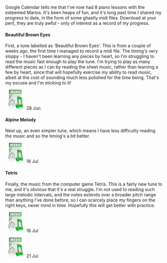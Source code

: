 <!--
.. title: My Cacophony
.. slug: my-cacaphony
.. date: 2007-07-16 22:01:18-05:00
.. tags: Music
.. link: 
.. description: 
.. type: text
-->


Google Calendar tells me that I've now had 8 piano lessons with the
esteemed Marios. It's been heaps of fun, and it's long past time I
shared my progress to date, in the form of some ghastly midi files.
Download at your peril, they are truly awful - only of interest as a
record of my progress.

#### Beautiful Brown Eyes

First, a tune labelled as 'Beautiful Brown Eyes'. This is from a couple
of weeks ago, the first time I managed to record a midi file. The
timing's very sloppy - I haven't been learning any pieces by heart, so
I'm struggling to read the music fast enough to play the tune. I'm
trying to play as many different pieces as I can by reading the sheet
music, rather than learning a few by heart, since that will hopefully
exercise my ability to read music, albeit at the cost of sounding much
less polished for the time being. That's my excuse and I'm sticking to
it!

[![MIDI icon](/files/2007/07/midifile.jpg)](/files/2007/07/07-06-28-beautiful-brown-eyes.mid "Beautiful Brown Eyes, 2007-06-28")
28 Jun

#### Alpine Melody

Next up, an even simpler tune, which means I have less difficulty
reading the music and so the timing's a bit better.

[![MIDI icon](/files/2007/07/midifile.jpg)](/files/2007/07/07-07-16-alpine-melody.mid "Alpine Melody, 2007-07-16")
16 Jul

#### Tetris

Finally, the music from the computer game Tetris. This is a fairly new
tune to me, and it's obvious that it's a real struggle. I'm not used to
reading such large melodic intervals, and the notes extends over a
broader pitch range than anything I've done before, so I can scarcely
place my fingers on the right keys, never mind in time. Hopefully this
will get better with practice.

[![MIDI icon](/files/2007/07/midifile.jpg)](/files/2007/07/07-07-16-tetris-terrible-struggle.mid "Tetris, 2007-07-16")
16 Jul

[![MIDI icon](/files/2007/07/midifile.jpg)](/files/2007/07/tetris-07-07-21-better.mid "Tetris, 2007-07-21")
21 Jul
